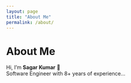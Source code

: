 ```yaml
---
layout: page
title: "About Me"
permalink: /about/
---
```


# About Me
Hi, I’m **Sagar Kumar** 👋  
Software Engineer with 8+ years of experience...
